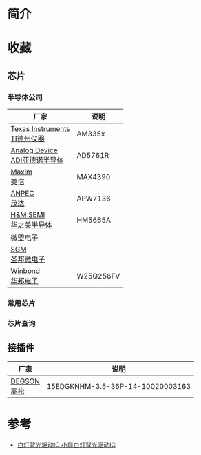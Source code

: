 简介
===

收藏
===
## 芯片
### 半导体公司
|厂家|说明|
|---|---|
|[Texas Instruments<br>TI德州仪器](https://www.ti.com/)|AM335x|
|[Analog Device<br>ADI亚德诺半导体](https://www.analog.com/en/index.html)|AD5761R|
|[Maxim<br>美信](https://www.maximintegrated.com/)|MAX4390|
|[ANPEC<br>茂达](http://www.anpec.com.tw/)|APW7136|
|[H&M SEMI<br>华之美半导体](https://www.hmsemi.com/)|HM5665A|
|[微盟电子](http://www.microne.com.cn/Index.aspx)||
|[SGM<br>圣邦微电子](http://cn.sg-micro.com/)||
|[Winbond<br>华邦电子](https://www.winbond.com/)|W25Q256FV|

### 常用芯片
### 芯片查询

## 接插件
|厂家|说明|
|---|---|
|[DEGSON<br>高松](https://www.degson.com.cn/)|15EDGKNHM-3.5-36P-14-10020003163|

参考
===
* [白灯背光驱动IC 小屏白灯背光驱动IC](https://blog.51cto.com/u_15703020/5441285)